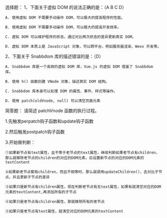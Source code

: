 选择题：
1、下面关于虚拟 DOM 的说法正确的是：（A B C D）

    A. 使用虚拟 DOM 不需要手动操作 DOM，可以极大的提高程序的性能。

    B. 使用虚拟 DOM 不需要手动操作 DOM，可以极大的提高开发效率。

    C. 虚拟 DOM 可以维护程序的状态，通过对比两次状态的差异更新真实 DOM。

    D. 虚拟 DOM 本质上是 JavaScript 对象，可以跨平台，例如服务器渲染、Weex 开发等。



2、下面关于 Snabbdom 库的描述错误的是：（D）

    A. Snabbdom 库是一个高效的虚拟 DOM 库，Vue.js 的虚拟 DOM 借鉴了 Snabbdom 库。

    B. 使用 h() 函数创建 VNode 对象，描述真实 DOM 结构。

    C. Snabbdom 库本身可以处理 DOM 的属性、事件、样式等操作。

    D. 使用 patch(oldVnode, null) 可以清空页面元素



简答题：
请简述 patchVnode 函数的执行过程。

  1.先触发perpatch钩子函数和update钩子函数

  2.然后触发postpatch钩子函数

  3.开始做判断：

    ①如果新节点有text属性，且不等于老节点的text属性，继续判断如果老节点有children，那么就移除老节点的children的对应的DOM元素，后设置新节点的对应的DOM元素的textContent

    ②如果新老节点都有children，而且不相等时，那么就调用updateChildren()，去对比子节点，并且更新子节点的差异

    ③如果只是新节点有children属性，现在判断老节点有无text属性，如果有就清空对应的DOM元素的textContent,再添加所有的子节点

    ④如果只是老节点有children属性，那就移除所有的老节点
    
    ⑤如果只是老节点有text属性，就清空对应的DOM元素的textContent
    